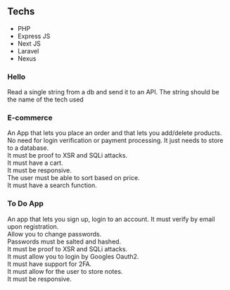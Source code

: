 ## Techs
- PHP
- Express JS
- Next JS
- Laravel
- Nexus

### Hello
Read a single string from a db and send it to an API. The string should be the name of the tech used

### E-commerce
An App that lets you place an order and that lets you add/delete products.\
No need for login verification or payment processing. It just needs to store to a database.\
It must be proof to XSR and SQLi attacks.\
It must have a cart.\
It must be responsive.\
The user must be able to sort based on price.\
It must have a search function.

### To Do App
An app that lets you sign up, login to an account. It must verify by email upon registration.\
Allow you to change passwords.\
Passwords must be salted and hashed.\
It must be proof to XSR and SQLi attacks.\
It must allow you to login by Googles Oauth2.\
It must have support for 2FA.\
It must allow for the user to store notes.\
It must be responsive.